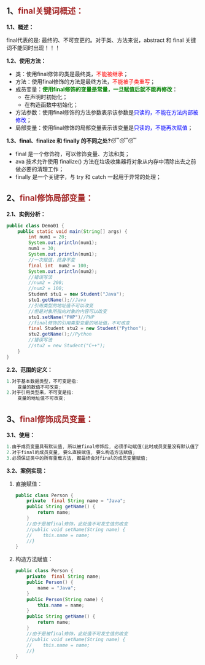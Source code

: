 ## 1、<span style="color:brown">final关键词概述：</span>

**1.1、概述：**

final代表的是: 最终的、不可变更的。对于类、方法来说，abstract 和 final 关键词不能同时出现！！！

**1.2、使用方法：**

- 类：使用final修饰的类是最终类，<span style="color:red">不能被继承</span>；
- 方法：使用final修饰的方法是最终方法，<span style="color:red">不能被子类重写</span>；
- 成员变量：<span style="color:green">**使用final修饰的变量是常量，一旦赋值后就不能再修改**</span>：
  - 在声明时初始化；
  - 在构造函数中初始化；
- 方法参数：使用final修饰的方法参数表示该参数是<span style="color:blue">只读的，不能在方法内部被修改</span>；
- 局部变量：使用final修饰的局部变量表示该变量是<span style="color:blue">只读的，不能再次赋值</span>；

**1.3、final、finalize 和 finally 的不同之处?**😴😴😴

- final 是一个修饰符，可以修饰变量、方法和类；
- ava 技术允许使用 finalize() 方法在垃圾收集器将对象从内存中清除出去之前做必要的清理工作；
- finally 是一个关键字，与 try 和 catch 一起用于异常的处理；



## 2、<span style="color:brown">final修饰局部变量：</span>

**2.1、实例分析：**

```java
public class Demo01 {
    public static void main(String[] args) {
        int num1 = 20;
        System.out.println(num1);
        num1 = 30;
        System.out.println(num1);
        //一次赋值，终身不变
        final int  num2 = 100;
        System.out.println(num2);
        //错误写法
        //num2 = 200;
        //num2 = 100;
        Student stu1 = new Student("Java");
        stu1.getName();//Java
        //引用类型的地址值不可以改变
        //但是对象所指向对象的内容可以改变
        stu1.setName("PHP")//PHP
        //final修饰的引用类型变量的地址值，不可改变
        final Student stu2 = new Student("Python");
        stu2.getName();//Python
        //错误写法
        //stu2 = new Student("C++");
    }
}
```

**2.2、范围的定义：**

```Java
1.对于基本数据类型，不可变是指:
    变量的数值不可改变;
2.对于引用类型来，不可变是指:
    变量的地址值不可改变;
```



## 3、<span style="color:brown">final修饰成员变量：</span>

**3.1、使用：**

```java
1.由于成员变量具有默认值, 所以被final修饰后, 必须手动赋值(此时成员变量没有默认值了);
2.对于final的成员变量, 要么直接赋值, 要么构造方法赋值;
3.必须保证类中的所有重载方法, 都最终会对final的成员变量赋值;
```

**3.2、案例实现：**

1. 直接赋值：

   ```java
   public class Person {
       private  final String name = "Java";
       public String getName() {
           return name;
       }
       //由于是被final修饰，此处值不可发生值的改变
       //public void setName(String name) {
       //    this.name = name;
       //}
   }
   ```

2. 构造方法赋值：

   ```java
   public class Person {
       private  final String name;
       public Person() {
           name = "Java";
       }
       public Person(String name) {
           this.name = name;
       }
       public String getName() {
           return name;
       }
       //由于是被final修饰，此处值不可发生值的改变
       //public void setName(String name) {
       //    this.name = name;
       //}
   }
   ```

   

